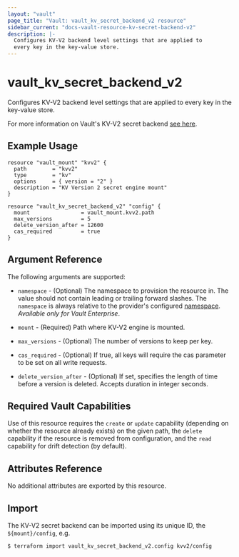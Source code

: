 ```yaml
---
layout: "vault"
page_title: "Vault: vault_kv_secret_backend_v2 resource"
sidebar_current: "docs-vault-resource-kv-secret-backend-v2"
description: |-
  Configures KV-V2 backend level settings that are applied to 
  every key in the key-value store.
---
```


# vault\_kv\_secret\_backend\_v2

Configures KV-V2 backend level settings that are applied to
every key in the key-value store.

For more information on Vault's KV-V2 secret backend
[see here](https://www.vaultproject.io/docs/secrets/kv/kv-v2).

## Example Usage

```hcl
resource "vault_mount" "kvv2" {
  path        = "kvv2"
  type        = "kv"
  options     = { version = "2" }
  description = "KV Version 2 secret engine mount"
}

resource "vault_kv_secret_backend_v2" "config" {
  mount                = vault_mount.kvv2.path
  max_versions         = 5
  delete_version_after = 12600
  cas_required         = true
}
```

## Argument Reference

The following arguments are supported:

* `namespace` - (Optional) The namespace to provision the resource in.
  The value should not contain leading or trailing forward slashes.
  The `namespace` is always relative to the provider's configured [namespace](/docs/providers/vault#namespace).
  *Available only for Vault Enterprise*.

* `mount` - (Required) Path where KV-V2 engine is mounted.

* `max_versions` - (Optional) The number of versions to keep per key.

* `cas_required` - (Optional) If true, all keys will require the cas
  parameter to be set on all write requests.

* `delete_version_after` - (Optional) If set, specifies the length of time before
  a version is deleted. Accepts duration in integer seconds.

## Required Vault Capabilities

Use of this resource requires the `create` or `update` capability
(depending on whether the resource already exists) on the given path,
the `delete` capability if the resource is removed from configuration,
and the `read` capability for drift detection (by default).

## Attributes Reference

No additional attributes are exported by this resource.

## Import

The KV-V2 secret backend can be imported using its unique ID,
the `${mount}/config`, e.g.

```
$ terraform import vault_kv_secret_backend_v2.config kvv2/config
```
